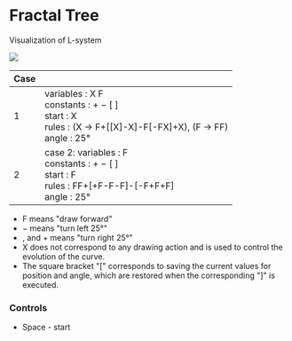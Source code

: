 # Fractal Tree

Visualization of L-system 

![](https://camo.githubusercontent.com/33112f9269a876af00e8bf63af3b9eb6f2f70dd43a2678aa557d01f84c2b204e/68747470733a2f2f70702e757365726170692e636f6d2f633834353031372f763834353031373731312f39643231352f71686436485541624d4c302e6a7067)

| Case | |
| ----- | -----|
| 1 | variables : X F <br> constants : + − [ ] <br> start : X <br> rules : (X → F+[[X]-X]-F[-FX]+X), (F → FF) <br> angle : 25°|
| 2 | case 2: variables : F <br> constants : + − [ ] <br> start : F <br> rules : FF+[+F-F-F]-[-F+F+F] <br> angle : 25° <br> |

* F means "draw forward"
* − means "turn left 25°"
* , and + means "turn right 25°"
* X does not correspond to any drawing action
  and is used to control the evolution of the curve.
* The square bracket "[" corresponds to saving the current 
  values for position and angle, which are restored when 
  the corresponding "]" is executed.
  
### Controls

* Space - start





